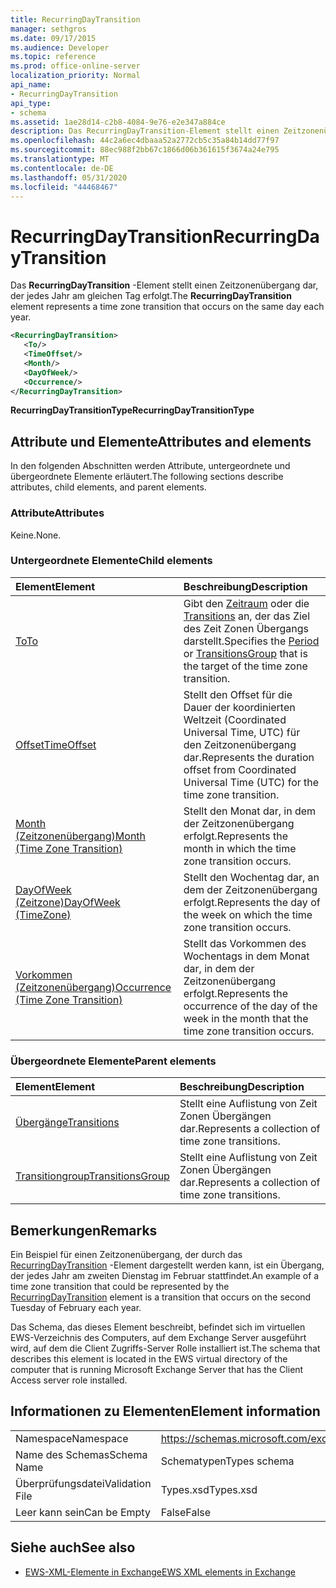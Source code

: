 ```yaml
---
title: RecurringDayTransition
manager: sethgros
ms.date: 09/17/2015
ms.audience: Developer
ms.topic: reference
ms.prod: office-online-server
localization_priority: Normal
api_name:
- RecurringDayTransition
api_type:
- schema
ms.assetid: 1ae28d14-c2b8-4084-9e76-e2e347a884ce
description: Das RecurringDayTransition-Element stellt einen Zeitzonenübergang dar, der jedes Jahr am gleichen Tag erfolgt.
ms.openlocfilehash: 44c2a6ec4dbaaa52a2772cb5c35a84b14dd77f97
ms.sourcegitcommit: 88ec988f2bb67c1866d06b361615f3674a24e795
ms.translationtype: MT
ms.contentlocale: de-DE
ms.lasthandoff: 05/31/2020
ms.locfileid: "44468467"
---
```

# <a name="recurringdaytransition"></a><span data-ttu-id="a7bbe-103">RecurringDayTransition</span><span class="sxs-lookup"><span data-stu-id="a7bbe-103">RecurringDayTransition</span></span>

<span data-ttu-id="a7bbe-104">Das **RecurringDayTransition** -Element stellt einen Zeitzonenübergang dar, der jedes Jahr am gleichen Tag erfolgt.</span><span class="sxs-lookup"><span data-stu-id="a7bbe-104">The **RecurringDayTransition** element represents a time zone transition that occurs on the same day each year.</span></span> 
  
```xml
<RecurringDayTransition>
   <To/>
   <TimeOffset/>
   <Month/>
   <DayOfWeek/>
   <Occurrence/>
</RecurringDayTransition>
```

 <span data-ttu-id="a7bbe-105">**RecurringDayTransitionType**</span><span class="sxs-lookup"><span data-stu-id="a7bbe-105">**RecurringDayTransitionType**</span></span>
## <a name="attributes-and-elements"></a><span data-ttu-id="a7bbe-106">Attribute und Elemente</span><span class="sxs-lookup"><span data-stu-id="a7bbe-106">Attributes and elements</span></span>

<span data-ttu-id="a7bbe-107">In den folgenden Abschnitten werden Attribute, untergeordnete und übergeordnete Elemente erläutert.</span><span class="sxs-lookup"><span data-stu-id="a7bbe-107">The following sections describe attributes, child elements, and parent elements.</span></span>
  
### <a name="attributes"></a><span data-ttu-id="a7bbe-108">Attribute</span><span class="sxs-lookup"><span data-stu-id="a7bbe-108">Attributes</span></span>

<span data-ttu-id="a7bbe-109">Keine.</span><span class="sxs-lookup"><span data-stu-id="a7bbe-109">None.</span></span>
  
### <a name="child-elements"></a><span data-ttu-id="a7bbe-110">Untergeordnete Elemente</span><span class="sxs-lookup"><span data-stu-id="a7bbe-110">Child elements</span></span>

|<span data-ttu-id="a7bbe-111">**Element**</span><span class="sxs-lookup"><span data-stu-id="a7bbe-111">**Element**</span></span>|<span data-ttu-id="a7bbe-112">**Beschreibung**</span><span class="sxs-lookup"><span data-stu-id="a7bbe-112">**Description**</span></span>|
|:-----|:-----|
|[<span data-ttu-id="a7bbe-113">To</span><span class="sxs-lookup"><span data-stu-id="a7bbe-113">To</span></span>](to.md) <br/> |<span data-ttu-id="a7bbe-114">Gibt den [Zeitraum](period.md) oder die [Transitions](transitionsgroup.md) an, der das Ziel des Zeit Zonen Übergangs darstellt.</span><span class="sxs-lookup"><span data-stu-id="a7bbe-114">Specifies the [Period](period.md) or [TransitionsGroup](transitionsgroup.md) that is the target of the time zone transition.</span></span>  <br/> |
|[<span data-ttu-id="a7bbe-115">Offset</span><span class="sxs-lookup"><span data-stu-id="a7bbe-115">TimeOffset</span></span>](timeoffset.md) <br/> |<span data-ttu-id="a7bbe-116">Stellt den Offset für die Dauer der koordinierten Weltzeit (Coordinated Universal Time, UTC) für den Zeitzonenübergang dar.</span><span class="sxs-lookup"><span data-stu-id="a7bbe-116">Represents the duration offset from Coordinated Universal Time (UTC) for the time zone transition.</span></span>  <br/> |
|[<span data-ttu-id="a7bbe-117">Month (Zeitzonenübergang)</span><span class="sxs-lookup"><span data-stu-id="a7bbe-117">Month (Time Zone Transition)</span></span>](month-time-zone-transition.md) <br/> |<span data-ttu-id="a7bbe-118">Stellt den Monat dar, in dem der Zeitzonenübergang erfolgt.</span><span class="sxs-lookup"><span data-stu-id="a7bbe-118">Represents the month in which the time zone transition occurs.</span></span>  <br/> |
|[<span data-ttu-id="a7bbe-119">DayOfWeek (Zeitzone)</span><span class="sxs-lookup"><span data-stu-id="a7bbe-119">DayOfWeek (TimeZone)</span></span>](dayofweek-timezone.md) <br/> |<span data-ttu-id="a7bbe-120">Stellt den Wochentag dar, an dem der Zeitzonenübergang erfolgt.</span><span class="sxs-lookup"><span data-stu-id="a7bbe-120">Represents the day of the week on which the time zone transition occurs.</span></span>  <br/> |
|[<span data-ttu-id="a7bbe-121">Vorkommen (Zeitzonenübergang)</span><span class="sxs-lookup"><span data-stu-id="a7bbe-121">Occurrence (Time Zone Transition)</span></span>](occurrence-time-zone-transition.md) <br/> |<span data-ttu-id="a7bbe-122">Stellt das Vorkommen des Wochentags in dem Monat dar, in dem der Zeitzonenübergang erfolgt.</span><span class="sxs-lookup"><span data-stu-id="a7bbe-122">Represents the occurrence of the day of the week in the month that the time zone transition occurs.</span></span>  <br/> |
   
### <a name="parent-elements"></a><span data-ttu-id="a7bbe-123">Übergeordnete Elemente</span><span class="sxs-lookup"><span data-stu-id="a7bbe-123">Parent elements</span></span>

|<span data-ttu-id="a7bbe-124">**Element**</span><span class="sxs-lookup"><span data-stu-id="a7bbe-124">**Element**</span></span>|<span data-ttu-id="a7bbe-125">**Beschreibung**</span><span class="sxs-lookup"><span data-stu-id="a7bbe-125">**Description**</span></span>|
|:-----|:-----|
|[<span data-ttu-id="a7bbe-126">Übergänge</span><span class="sxs-lookup"><span data-stu-id="a7bbe-126">Transitions</span></span>](transitions.md) <br/> |<span data-ttu-id="a7bbe-127">Stellt eine Auflistung von Zeit Zonen Übergängen dar.</span><span class="sxs-lookup"><span data-stu-id="a7bbe-127">Represents a collection of time zone transitions.</span></span>  <br/> |
|[<span data-ttu-id="a7bbe-128">Transitiongroup</span><span class="sxs-lookup"><span data-stu-id="a7bbe-128">TransitionsGroup</span></span>](transitionsgroup.md) <br/> |<span data-ttu-id="a7bbe-129">Stellt eine Auflistung von Zeit Zonen Übergängen dar.</span><span class="sxs-lookup"><span data-stu-id="a7bbe-129">Represents a collection of time zone transitions.</span></span>  <br/> |
   
## <a name="remarks"></a><span data-ttu-id="a7bbe-130">Bemerkungen</span><span class="sxs-lookup"><span data-stu-id="a7bbe-130">Remarks</span></span>

<span data-ttu-id="a7bbe-131">Ein Beispiel für einen Zeitzonenübergang, der durch das [RecurringDayTransition](recurringdaytransition.md) -Element dargestellt werden kann, ist ein Übergang, der jedes Jahr am zweiten Dienstag im Februar stattfindet.</span><span class="sxs-lookup"><span data-stu-id="a7bbe-131">An example of a time zone transition that could be represented by the [RecurringDayTransition](recurringdaytransition.md) element is a transition that occurs on the second Tuesday of February each year.</span></span> 
  
<span data-ttu-id="a7bbe-132">Das Schema, das dieses Element beschreibt, befindet sich im virtuellen EWS-Verzeichnis des Computers, auf dem Exchange Server ausgeführt wird, auf dem die Client Zugriffs-Server Rolle installiert ist.</span><span class="sxs-lookup"><span data-stu-id="a7bbe-132">The schema that describes this element is located in the EWS virtual directory of the computer that is running Microsoft Exchange Server that has the Client Access server role installed.</span></span>
  
## <a name="element-information"></a><span data-ttu-id="a7bbe-133">Informationen zu Elementen</span><span class="sxs-lookup"><span data-stu-id="a7bbe-133">Element information</span></span>

|||
|:-----|:-----|
|<span data-ttu-id="a7bbe-134">Namespace</span><span class="sxs-lookup"><span data-stu-id="a7bbe-134">Namespace</span></span>  <br/> |https://schemas.microsoft.com/exchange/services/2006/types  <br/> |
|<span data-ttu-id="a7bbe-135">Name des Schemas</span><span class="sxs-lookup"><span data-stu-id="a7bbe-135">Schema Name</span></span>  <br/> |<span data-ttu-id="a7bbe-136">Schematypen</span><span class="sxs-lookup"><span data-stu-id="a7bbe-136">Types schema</span></span>  <br/> |
|<span data-ttu-id="a7bbe-137">Überprüfungsdatei</span><span class="sxs-lookup"><span data-stu-id="a7bbe-137">Validation File</span></span>  <br/> |<span data-ttu-id="a7bbe-138">Types.xsd</span><span class="sxs-lookup"><span data-stu-id="a7bbe-138">Types.xsd</span></span>  <br/> |
|<span data-ttu-id="a7bbe-139">Leer kann sein</span><span class="sxs-lookup"><span data-stu-id="a7bbe-139">Can be Empty</span></span>  <br/> |<span data-ttu-id="a7bbe-140">False</span><span class="sxs-lookup"><span data-stu-id="a7bbe-140">False</span></span>  <br/> |
   
## <a name="see-also"></a><span data-ttu-id="a7bbe-141">Siehe auch</span><span class="sxs-lookup"><span data-stu-id="a7bbe-141">See also</span></span>



- [<span data-ttu-id="a7bbe-142">EWS-XML-Elemente in Exchange</span><span class="sxs-lookup"><span data-stu-id="a7bbe-142">EWS XML elements in Exchange</span></span>](ews-xml-elements-in-exchange.md)

